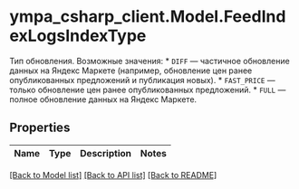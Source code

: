 # ympa_csharp_client.Model.FeedIndexLogsIndexType
Тип обновления.  Возможные значения:  * `DIFF` — частичное обновление данных на Яндекс Маркете (например, обновление цен ранее опубликованных предложений и публикация новых). * `FAST_PRICE` — только обновление цен ранее опубликованных предложений. * `FULL` — полное обновление данных на Яндекс Маркете. 

## Properties

Name | Type | Description | Notes
------------ | ------------- | ------------- | -------------

[[Back to Model list]](../README.md#documentation-for-models) [[Back to API list]](../README.md#documentation-for-api-endpoints) [[Back to README]](../README.md)

